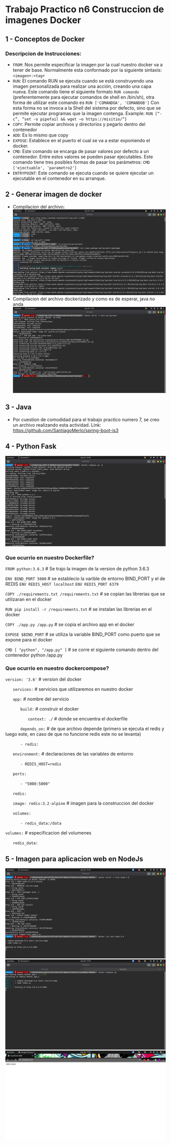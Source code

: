 # Trabajo Practico n6 Construccion de imagenes Docker
## 1 - Conceptos de Docker
### Descripcion de Instrucciones:
* `FROM`: Nos permite especificar la imagen por la cual nuestro docker va a tener de base. Normalmente esta conformado por la siguiente sintaxis: `<imagen+:<tag+`
* `RUN`: El comando RUN se ejecuta cuando se está construyendo una imagen personalizada para realizar una acción, creando una capa nueva. Este comando tiene el siguiente formato `RUN comando` (preferentemente para ejecutar comandos de shell en /bin/sh), otra forma de utilizar este comando es `RUN ['COMANDOA', 'COMANDOB']` Con esta forma no se invoca a la Shell del sistema por defecto, sino que se permite ejecutar programas que la imagen contenga. Example: `RUN [“-c”, “set -o pipefail && wget –o https://misitio/”]`
* `COPY`: Permite copiar archivos y directorios y pegarlo dentro del contenedor
* `ADD`: Es lo mismo que copy
* `EXPOSE`: Establece en el puerto el cual se va a estar exponiendo el docker.
* `CMD`: Este comando se encarga de pasar valores por defecto a un contenedor. Entre estos valores se pueden pasar ejecutables. Este comando tiene tres posibles formas de pasar los parámetros: `CMD ['ejectuable', 'parametro2']`
* `ENTRYPOINT`: Este comando se ejecuta cuando se quiere ejecutar un ejecutable en el contenedor en su arranque.
## 2 - Generar imagen de docker
* Compilacion del archivo:
![alt text](https://github.com/SantiagoMerlo/IS3-Merlo/blob/master/Trabajo-Practico-6/images/1.png)
* Compilacion del archivo dockerizado y como es de esperar, java no anda
![alt text](https://github.com/SantiagoMerlo/IS3-Merlo/blob/master/Trabajo-Practico-6/images/2.png)
## 3 - Java
* Por cuestion de comodidad para el trabajo practico numero 7, se creo un archivo realizando esta actividad. Link: https://github.com/SantiagoMerlo/spring-boot-is3
## 4 - Python Fask
![alt text](https://github.com/SantiagoMerlo/IS3-Merlo/blob/master/Trabajo-Practico-6/images/3.png)
### Que ocurrio en nuestro Dockerfile?
`FROM python:3.6.3` # Se trajo la imagen de la version de python 3.6.3

`ENV BIND_PORT 5000` # se establecio la varible de entorno BIND_PORT y el de REDIS
`ENV REDIS_HOST localhost`
`ENV REDIS_PORT 6379`

`COPY ./requirements.txt /requirements.txt` # se copian las librerias que se utilizaran en el docker

`RUN pip install -r /requirements.txt` # se instalan las librerias en el docker

`COPY ./app.py /app.py` # se copia el archivo app en el docker

`EXPOSE $BIND_PORT` # se utiliza la variable BIND_PORT como puerto que se expone para el docker

`CMD [ "python", "/app.py" ]` # se corre el siguiente comando dentro del contenedor python /app.py

### Que ocurrio en nuestro dockercompose?
`version: '3.6'` # version del docker

&nbsp;&nbsp;&nbsp;&nbsp;&nbsp;&nbsp;`services:` # servicios que utilizaremos en nuestro docker

&nbsp;&nbsp;&nbsp;&nbsp;&nbsp;&nbsp;`app:` # nombre del servicio

&nbsp;&nbsp;&nbsp;&nbsp;&nbsp;&nbsp;&nbsp;&nbsp;&nbsp;&nbsp;&nbsp;&nbsp;`build:` # construir el docker

&nbsp;&nbsp;&nbsp;&nbsp;&nbsp;&nbsp;&nbsp;&nbsp;&nbsp;&nbsp;&nbsp;&nbsp;&nbsp;&nbsp;&nbsp;&nbsp;&nbsp;&nbsp;`context: ./` # donde se encuentra el dockerfile

&nbsp;&nbsp;&nbsp;&nbsp;&nbsp;&nbsp;&nbsp;&nbsp;&nbsp;&nbsp;&nbsp;&nbsp;`depends_on:` # de que archivo depende (primero se ejecuta el redis y luego este, en caso de que no funcione redis este no se levanta)

&nbsp;&nbsp;&nbsp;&nbsp;&nbsp;&nbsp;&nbsp;&nbsp;&nbsp;&nbsp;&nbsp;&nbsp;`- redis:`

&nbsp;&nbsp;&nbsp;&nbsp;&nbsp;&nbsp;`environment:` # declaraciones de las variables de entorno

&nbsp;&nbsp;&nbsp;&nbsp;&nbsp;&nbsp;&nbsp;&nbsp;&nbsp;&nbsp;&nbsp;&nbsp;`- REDIS_HOST=redis`

&nbsp;&nbsp;&nbsp;&nbsp;&nbsp;&nbsp;`ports:`

&nbsp;&nbsp;&nbsp;&nbsp;&nbsp;&nbsp;&nbsp;&nbsp;&nbsp;&nbsp;&nbsp;&nbsp;`- "5000:5000"`

&nbsp;&nbsp;&nbsp;&nbsp;&nbsp;&nbsp;`redis:`

&nbsp;&nbsp;&nbsp;&nbsp;&nbsp;&nbsp;`image: redis:3.2-alpine` # imagen para la construccion del docker

&nbsp;&nbsp;&nbsp;&nbsp;&nbsp;&nbsp;`volumes:`

&nbsp;&nbsp;&nbsp;&nbsp;&nbsp;&nbsp;&nbsp;&nbsp;&nbsp;&nbsp;&nbsp;&nbsp;`- redis_data:/data`

`volumes:` # especificacion del volumenes

&nbsp;&nbsp;&nbsp;&nbsp;&nbsp;&nbsp;`redis_data:`

## 5 - Imagen para aplicacion web en NodeJs
![alt text](https://github.com/SantiagoMerlo/IS3-Merlo/blob/master/Trabajo-Practico-6/images/4.png)
![alt text](https://github.com/SantiagoMerlo/IS3-Merlo/blob/master/Trabajo-Practico-6/images/5.png)
![alt text](https://github.com/SantiagoMerlo/IS3-Merlo/blob/master/Trabajo-Practico-6/images/6.png)
